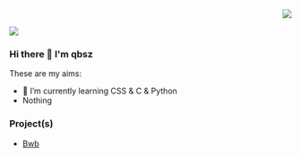 <img align="right" src="https://github-readme-stats.vercel.app/api?username=kanadeCN&show_icons=true&hide_title=true">  

<br>

![](https://visitor-badge.glitch.me/badge?page_id=kanadeCN.kanadeCN)


### Hi there 👋 I'm qbsz
These are my aims:
- 🌱 I’m currently learning CSS & C & Python
- Nothing

### Project(s)

* [Bwb](https://bwb.js.org)
